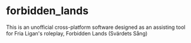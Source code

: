 # forbidden_lands
This is an unofficial cross-platform software designed as an assisting tool for Fria Ligan's roleplay, Forbidden Lands (Svärdets Sång)
